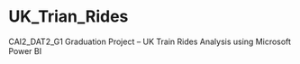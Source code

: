 # UK_Trian_Rides
CAI2_DAT2_G1 Graduation Project – UK Train Rides Analysis using Microsoft Power BI
